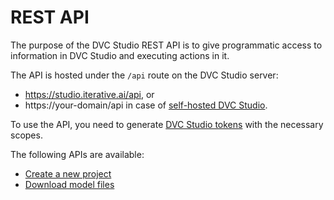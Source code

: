 # REST API

The purpose of the DVC Studio REST API is to give programmatic access to
information in DVC Studio and executing actions in it.

The API is hosted under the `/api` route on the DVC Studio server:

- https://studio.iterative.ai/api, or
- https://your-domain/api in case of
  [self-hosted DVC Studio](/doc/studio/self-hosting/installation).

To use the API, you need to generate [DVC Studio
tokens][DVC Studio client access token] with the necessary scopes.

The following APIs are available:

- [Create a new project](/doc/studio/rest-api/create-project)
- [Download model files](/doc/studio/rest-api/download-model)

[DVC Studio client access token]:
  /doc/studio/user-guide/account-and-billing#client-access-tokens
